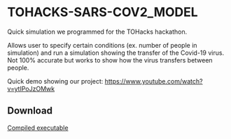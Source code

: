 # TOHACKS-SARS-COV2_MODEL
Quick simulation we programmed for the TOHacks hackathon.

Allows user to specify certain conditions (ex. number of people in simulation) and run a simulation showing the transfer of the Covid-19 virus. Not 100% accurate but works to show how the virus transfers between people. 

Quick demo showing our project:
https://www.youtube.com/watch?v=ytIPoJzOMwk

## Download
[Compiled executable](https://github.com/Ti1mmy/TOHACKS-SARS-COV2_MODEL/releases)
